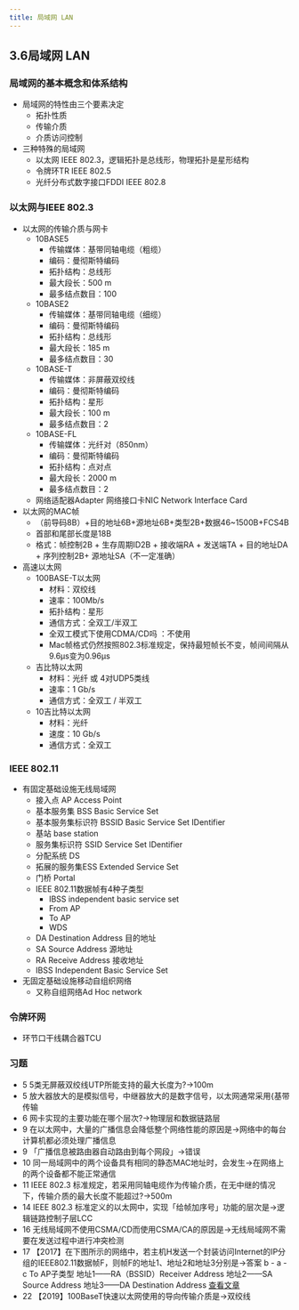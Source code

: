 ```yaml
---
title: 局域网 LAN
---
```

## 3.6局域网 LAN
### 局域网的基本概念和体系结构
- 局域网的特性由三个要素决定
    - 拓扑性质
    - 传输介质
    - 介质访问控制
- 三种特殊的局域网
    - 以太网 IEEE 802.3，逻辑拓扑是总线形，物理拓扑是星形结构
    - 令牌环TR IEEE 802.5
    - 光纤分布式数字接口FDDI IEEE 802.8
### 以太网与IEEE 802.3 
- 以太网的传输介质与网卡
    - 10BASE5
        - 传输媒体：基带同轴电缆（粗缆）
        - 编码：曼彻斯特编码
        - 拓扑结构：总线形
        - 最大段长：500 m
        - 最多结点数目：100
    - 10BASE2
        - 传输媒体：基带同轴电缆（细缆）
        - 编码：曼彻斯特编码
        - 拓扑结构：总线形
        - 最大段长：185 m
        - 最多结点数目：30
    - 10BASE-T
        - 传输媒体：非屏蔽双绞线
        - 编码：曼彻斯特编码
        - 拓扑结构：星形
        - 最大段长：100 m
        - 最多结点数目：2
    - 10BASE-FL
        - 传输媒体：光纤对（850nm）
        - 编码：曼彻斯特编码
        - 拓扑结构：点对点
        - 最大段长：2000 m
        - 最多结点数目：2
    - 网络适配器Adapter 网络接口卡NIC Network Interface Card
- 以太网的MAC帧
    - （前导码8B）+目的地址6B+源地址6B+类型2B+数据46~1500B+FCS4B
    - 首部和尾部长度是18B
    - 格式：帧控制2B + 生存周期ID2B + 接收端RA + 发送端TA + 目的地址DA + 序列控制2B+ 源地址SA（不一定准确）
- 高速以太网
    - 100BASE-T以太网
        - 材料：双绞线 
        - 速率：100Mb/s
        - 拓扑结构：星形
        - 通信方式：全双工/半双工
        - 全双工模式下使用CDMA/CD吗 ：不使用
        - Mac帧格式仍然按照802.3标准规定，保持最短帧长不变，帧间间隔从9.6μs变为0.96μs
    - 吉比特以太网
        - 材料：光纤 或 4对UDP5类线
        - 速率：1 Gb/s
        - 通信方式：全双工 / 半双工
    - 10吉比特以太网
        - 材料：光纤
        - 速度：10 Gb/s
        - 通信方式：全双工
### IEEE 802.11
- 有固定基础设施无线局域网
    - 接入点 AP Access Point
    - 基本服务集 BSS  Basic Service Set
    - 基本服务集标识符 BSSID Basic Service Set IDentifier
    - 基站 base station
    - 服务集标识符 SSID Service Set IDentifier
    - 分配系统 DS 
    - 拓展的服务集ESS Extended Service Set
    - 门桥 Portal
    - IEEE 802.11数据帧有4种子类型
        - IBSS independent basic service set
        - From AP 
        - To AP 
        - WDS
    - DA Destination Address 目的地址
    - SA Source Address 源地址
    - RA Receive Address 接收地址
    - IBSS Independent Basic Service Set
- 无固定基础设施移动自组织网络
    - 又称自组网络Ad Hoc network
### 令牌环网
- 环节口干线耦合器TCU
### 习题
  - 5 5类无屏蔽双绞线UTP所能支持的最大长度为?→100m
  - 5 放大器放大的是模拟信号，中继器放大的是数字信号，以太网通常采用{基带传输
  - 6 网卡实现的主要功能在哪个层次?→物理层和数据链路层
  - 9 在以太网中，大量的广播信息会降低整个网络性能的原因是→网络中的每台计算机都必须处理广播信息
  - 9 「广播信息被路由器自动路由到每个网段」→错误
  - 10 同一局域网中的两个设备具有相同的静态MAC地址时，会发生→在网络上的两个设备都不能正常通信
  - 11 IEEE 802.3 标准规定，若采用同轴电缆作为传输介质，在无中继的情况下，传输介质的最大长度不能超过?→500m
  - 14 IEEE 802.3 标准定义的以太网中，实现「给帧加序号」功能的层次是→逻辑链路控制子层LCC
  - 16 无线局域网不使用CSMA/CD而使用CSMA/CA的原因是→无线局域网不需要在发送过程中进行冲突检测
  - 17 【2017】在下图所示的网络中，若主机H发送一个封装访问Internet的IP分组的IEEE802.11数据帧F，则帧F的地址1、地址2和地址3分别是→答案
b - a - c
To AP子类型
地址1——RA（BSSID）Receiver Address
地址2——SA Source Address
地址3——DA Destination Address
[查看文章](https://blog.csdn.net/chengwenyao18/article/details/7176090?utm_medium=distribute.pc_relevant.none-task-blog-2~default~baidujs_title~default-1.no_search_link&spm=1001.2101.3001.4242)
  - 22 【2019】100BaseT快速以太网使用的导向传输介质是→双绞线
